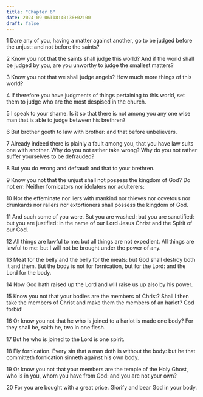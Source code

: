 ```yaml
---
title: "Chapter 6"
date: 2024-09-06T18:40:36+02:00
draft: false
---
```




1 Dare any of you, having a matter against another, go to be judged before the unjust: and not before the saints?

2 Know you not that the saints shall judge this world? And if the world shall be judged by you, are you unworthy to judge the smallest matters?

3 Know you not that we shall judge angels? How much more things of this world?

4 If therefore you have judgments of things pertaining to this world, set them to judge who are the most despised in the church.

5 I speak to your shame. Is it so that there is not among you any one wise man that is able to judge between his brethren?

6 But brother goeth to law with brother: and that before unbelievers.

7 Already indeed there is plainly a fault among you, that you have law suits one with another. Why do you not rather take wrong? Why do you not rather suffer yourselves to be defrauded?

8 But you do wrong and defraud: and that to your brethren.

9 Know you not that the unjust shall not possess the kingdom of God? Do not err: Neither fornicators nor idolaters nor adulterers:

10 Nor the effeminate nor liers with mankind nor thieves nor covetous nor drunkards nor railers nor extortioners shall possess the kingdom of God.

11 And such some of you were. But you are washed: but you are sanctified: but you are justified: in the name of our Lord Jesus Christ and the Spirit of our God.

12 All things are lawful to me: but all things are not expedient. All things are lawful to me: but I will not be brought under the power of any.

13 Meat for the belly and the belly for the meats: but God shall destroy both it and them. But the body is not for fornication, but for the Lord: and the Lord for the body.

14 Now God hath raised up the Lord and will raise us up also by his power.

15 Know you not that your bodies are the members of Christ? Shall I then take the members of Christ and make them the members of an harlot? God forbid!

16 Or know you not that he who is joined to a harlot is made one body? For they shall be, saith he, two in one flesh.

17 But he who is joined to the Lord is one spirit.

18 Fly fornication. Every sin that a man doth is without the body: but he that committeth fornication sinneth against his own body.

19 Or know you not that your members are the temple of the Holy Ghost, who is in you, whom you have from God: and you are not your own?

20 For you are bought with a great price. Glorify and bear God in your body.

